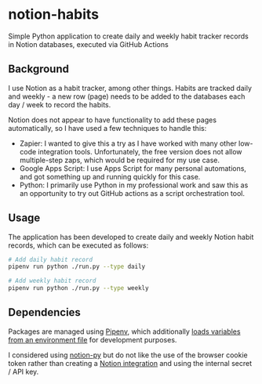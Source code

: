 # notion-habits

Simple Python application to create daily and weekly habit tracker records in Notion databases, executed via GitHub Actions

## Background

I use Notion as a habit tracker, among other things. Habits are tracked daily and weekly - a new row (page) needs to be added to the databases each day / week to record the habits.

Notion does not appear to have functionality to add these pages automatically, so I have used a few techniques to handle this:

- Zapier: I wanted to give this a try as I have worked with many other low-code integration tools. Unfortunately, the free version does not allow multiple-step zaps, which would be required for my use case.
- Google Apps Script: I use Apps Script for many personal automations, and got something up and running quickly for this case.
- Python: I primarily use Python in my professional work and saw this as an opportunity to try out GitHub actions as a script orchestration tool.

## Usage

The application has been developed to create daily and weekly Notion habit records, which can be executed as follows:

```sh
# Add daily habit record
pipenv run python ./run.py --type daily

# Add weekly habit record
pipenv run python ./run.py --type weekly
```

## Dependencies

Packages are managed using [Pipenv](https://pipenv.pypa.io/), which additionally [loads variables from an environment file](https://pipenv.pypa.io/en/latest/configuration.html#configuration-with-environment-variables) for development purposes.

I considered using [notion-py](https://pypi.org/project/notion/) but do not like the use of the browser cookie token rather than creating a [Notion integration](https://www.notion.so/profile/integrations) and using the internal secret / API key.